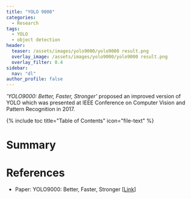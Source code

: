 ```yaml
---
title: "YOLO 9000"
categories:
  - Research
tags:
  - YOLO
  - object detection
header:
  teaser: /assets/images/yolo9000/yolo9000 result.png
  overlay_image: /assets/images/yolo9000/yolo9000 result.png
  overlay_filter: 0.4
sidebar:
  nav: "dl"
author_profile: false
---
```


*'YOLO9000: Better, Faster, Stronger'* proposed an improved version of YOLO which was presented at IEEE Conference on Computer Vision and Pattern Recognition in 2017.

{% include toc title="Table of Contents" icon="file-text" %}

# Summary

# References
- Paper: YOLO9000: Better, Faster, Stronger [[Link](https://arxiv.org/pdf/1612.08242.pdf)]